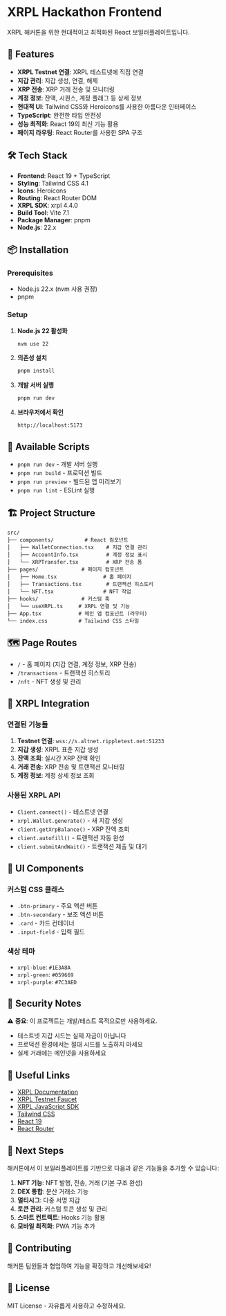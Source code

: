 # XRPL Hackathon Frontend

XRPL 해커톤을 위한 현대적이고 최적화된 React 보일러플레이트입니다.

## 🚀 Features

- **XRPL Testnet 연결**: XRPL 테스트넷에 직접 연결
- **지갑 관리**: 지갑 생성, 연결, 해제
- **XRP 전송**: XRP 거래 전송 및 모니터링
- **계정 정보**: 잔액, 시퀀스, 계정 플래그 등 상세 정보
- **현대적 UI**: Tailwind CSS와 Heroicons를 사용한 아름다운 인터페이스
- **TypeScript**: 완전한 타입 안전성
- **성능 최적화**: React 19의 최신 기능 활용
- **페이지 라우팅**: React Router를 사용한 SPA 구조

## 🛠️ Tech Stack

- **Frontend**: React 19 + TypeScript
- **Styling**: Tailwind CSS 4.1
- **Icons**: Heroicons
- **Routing**: React Router DOM
- **XRPL SDK**: xrpl 4.4.0
- **Build Tool**: Vite 7.1
- **Package Manager**: pnpm
- **Node.js**: 22.x

## 📦 Installation

### Prerequisites

- Node.js 22.x (nvm 사용 권장)
- pnpm

### Setup

1. **Node.js 22 활성화**

   ```bash
   nvm use 22
   ```

2. **의존성 설치**

   ```bash
   pnpm install
   ```

3. **개발 서버 실행**

   ```bash
   pnpm run dev
   ```

4. **브라우저에서 확인**
   ```
   http://localhost:5173
   ```

## 🔧 Available Scripts

- `pnpm run dev` - 개발 서버 실행
- `pnpm run build` - 프로덕션 빌드
- `pnpm run preview` - 빌드된 앱 미리보기
- `pnpm run lint` - ESLint 실행

## 🏗️ Project Structure

```
src/
├── components/          # React 컴포넌트
│   ├── WalletConnection.tsx    # 지갑 연결 관리
│   ├── AccountInfo.tsx         # 계정 정보 표시
│   └── XRPTransfer.tsx         # XRP 전송 폼
├── pages/              # 페이지 컴포넌트
│   ├── Home.tsx               # 홈 페이지
│   ├── Transactions.tsx        # 트랜잭션 히스토리
│   └── NFT.tsx                # NFT 작업
├── hooks/              # 커스텀 훅
│   └── useXRPL.ts     # XRPL 연결 및 기능
├── App.tsx            # 메인 앱 컴포넌트 (라우터)
└── index.css          # Tailwind CSS 스타일
```

## 🗺️ Page Routes

- `/` - 홈 페이지 (지갑 연결, 계정 정보, XRP 전송)
- `/transactions` - 트랜잭션 히스토리
- `/nft` - NFT 생성 및 관리

## 🔌 XRPL Integration

### 연결된 기능들

1. **Testnet 연결**: `wss://s.altnet.rippletest.net:51233`
2. **지갑 생성**: XRPL 표준 지갑 생성
3. **잔액 조회**: 실시간 XRP 잔액 확인
4. **거래 전송**: XRP 전송 및 트랜잭션 모니터링
5. **계정 정보**: 계정 상세 정보 조회

### 사용된 XRPL API

- `Client.connect()` - 테스트넷 연결
- `xrpl.Wallet.generate()` - 새 지갑 생성
- `client.getXrpBalance()` - XRP 잔액 조회
- `client.autofill()` - 트랜잭션 자동 완성
- `client.submitAndWait()` - 트랜잭션 제출 및 대기

## 🎨 UI Components

### 커스텀 CSS 클래스

- `.btn-primary` - 주요 액션 버튼
- `.btn-secondary` - 보조 액션 버튼
- `.card` - 카드 컨테이너
- `.input-field` - 입력 필드

### 색상 테마

- `xrpl-blue`: `#1E3A8A`
- `xrpl-green`: `#059669`
- `xrpl-purple`: `#7C3AED`

## 🚨 Security Notes

⚠️ **중요**: 이 프로젝트는 개발/테스트 목적으로만 사용하세요.

- 테스트넷 지갑 시드는 실제 자금이 아닙니다
- 프로덕션 환경에서는 절대 시드를 노출하지 마세요
- 실제 거래에는 메인넷을 사용하세요

## 🔗 Useful Links

- [XRPL Documentation](https://xrpl.org/docs)
- [XRPL Testnet Faucet](https://xrpl.org/xrp-testnet-faucet.html)
- [XRPL JavaScript SDK](https://github.com/XRPL-Labs/xrpl.js)
- [Tailwind CSS](https://tailwindcss.com)
- [React 19](https://react.dev)
- [React Router](https://reactrouter.com)

## 🚀 Next Steps

해커톤에서 이 보일러플레이트를 기반으로 다음과 같은 기능들을 추가할 수 있습니다:

1. **NFT 기능**: NFT 발행, 전송, 거래 (기본 구조 완성)
2. **DEX 통합**: 분산 거래소 기능
3. **멀티시그**: 다중 서명 지갑
4. **토큰 관리**: 커스텀 토큰 생성 및 관리
5. **스마트 컨트랙트**: Hooks 기능 활용
6. **모바일 최적화**: PWA 기능 추가

## 🤝 Contributing

해커톤 팀원들과 협업하여 기능을 확장하고 개선해보세요!

## 📄 License

MIT License - 자유롭게 사용하고 수정하세요.
